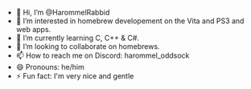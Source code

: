 - 👋 Hi, I’m @HarommelRabbid
- 👀 I’m interested in homebrew developement on the Vita and PS3 and web apps.
- 🌱 I’m currently learning C, C++ & C#.
- 💞️ I’m looking to collaborate on homebrews.
- 📫 How to reach me on Discord: harommel_oddsock
- 😄 Pronouns: he/him
- ⚡ Fun fact: I'm very nice and gentle

<!---
HarommelRabbid/HarommelRabbid is a ✨ special ✨ repository because its `README.md` (this file) appears on your GitHub profile.
You can click the Preview link to take a look at your changes.
--->
